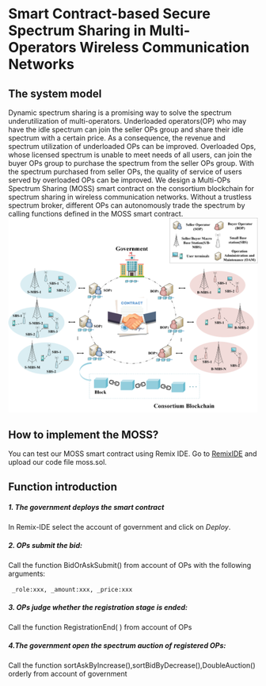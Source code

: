 # Smart Contract-based Secure Spectrum Sharing in Multi-Operators Wireless Communication Networks
## The system model
Dynamic spectrum sharing is a promising way to solve the spectrum underutilization of multi-operators. Underloaded operators(OP) who may have the idle spectrum can join the seller OPs group and share their idle spectrum with a certain price. As a consequence, the revenue and spectrum utilization of underloaded OPs can be improved. Overloaded Ops, whose licensed spectrum is unable to meet needs of all users, can join the buyer OPs group to purchase the spectrum from the seller OPs group. With the spectrum purchased from seller OPs, the quality of service of users served by overloaded OPs can be improved.
We design a Multi-OPs Spectrum Sharing (MOSS) smart contract on the consortium blockchain for spectrum sharing in wireless communication networks. Without a trustless spectrum broker, different OPs can autonomously trade the spectrum by calling functions defined in the MOSS smart contract. 
![](fig1.png)
## How to implement the MOSS?
You can test our MOSS smart contract using Remix IDE. Go to [RemixIDE](https://remix.ethereum.org "RemixIDE") and upload our code file moss.sol.
## Function introduction
##### 1. The government deploys the smart contract
In Remix-IDE select the account of government and click on *Deploy*.
##### 2. OPs submit the bid:
Call the function BidOrAskSubmit() from account of OPs with the following arguments:

<code> _role:xxx, _amount:xxx, _price:xxx </code>

##### 3. OPs judge whether the registration stage is ended:
Call the function RegistrationEnd( ) from account of OPs

##### 4.The government open the spectrum auction of registered OPs:
Call the function sortAskByIncrease(),sortBidByDecrease(),DoubleAuction() orderly from account of government
